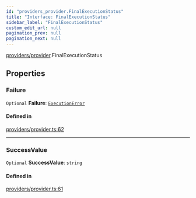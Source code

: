 ```yaml
---
id: "providers_provider.FinalExecutionStatus"
title: "Interface: FinalExecutionStatus"
sidebar_label: "FinalExecutionStatus"
custom_edit_url: null
pagination_prev: null
pagination_next: null
---
```


[providers/provider](../modules/providers_provider.md).FinalExecutionStatus

## Properties

### Failure

 `Optional` **Failure**: [`ExecutionError`](providers_provider.ExecutionError.md)

#### Defined in

[providers/provider.ts:62](https://github.com/maxhr/near--near-api-js/blob/a0c9a104/packages/near-api-js/src/providers/provider.ts#L62)

___

### SuccessValue

 `Optional` **SuccessValue**: `string`

#### Defined in

[providers/provider.ts:61](https://github.com/maxhr/near--near-api-js/blob/a0c9a104/packages/near-api-js/src/providers/provider.ts#L61)
